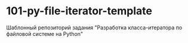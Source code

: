 # 101-py-file-iterator-template
Шаблонный репозиторий задания "Разработка класса-итератора по файловой системе на Python"
